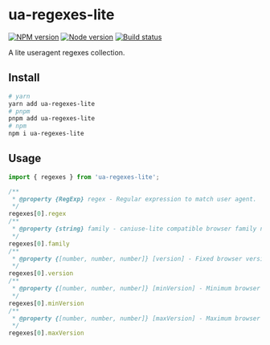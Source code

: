 # ua-regexes-lite

[![NPM version][npm]][npm-url]
[![Node version][node]][node-url]
[![Build status][build]][build-url]

[npm]: https://img.shields.io/npm/v/ua-regexes-lite.svg
[npm-url]: https://www.npmjs.com/package/ua-regexes-lite

[node]: https://img.shields.io/node/v/ua-regexes-lite.svg
[node-url]: https://nodejs.org

[build]: https://img.shields.io/github/actions/workflow/status/TrigenSoftware/ua-regexes-lite/CI.yml?branch=main
[build-url]: https://github.com/TrigenSoftware/ua-regexes-lite/actions

A lite useragent regexes collection.

## Install

```bash
# yarn
yarn add ua-regexes-lite
# pnpm
pnpm add ua-regexes-lite
# npm
npm i ua-regexes-lite
```

## Usage

```js
import { regexes } from 'ua-regexes-lite';

/**
 * @property {RegExp} regex - Regular expression to match user agent.
 */
regexes[0].regex
/**
 * @property {string} family - caniuse-lite compatible browser family name.
 */
regexes[0].family
/**
 * @property {[number, number, number]} [version] - Fixed browser version.
 */
regexes[0].version
/**
 * @property {[number, number, number]} [minVersion] - Minimum browser version.
 */
regexes[0].minVersion
/**
 * @property {[number, number, number]} [maxVersion] - Maximum browser version.
 */
regexes[0].maxVersion
```
